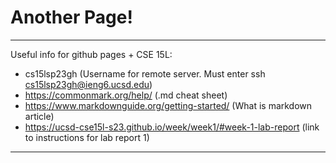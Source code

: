 # Another Page!
---
Useful info for github pages + CSE 15L:
* cs15lsp23gh (Username for remote server. Must enter ssh cs15lsp23gh@ieng6.ucsd.edu)
* https://commonmark.org/help/ (.md cheat sheet)
* https://www.markdownguide.org/getting-started/ (What is markdown article)
* https://ucsd-cse15l-s23.github.io/week/week1/#week-1-lab-report (link to instructions for lab report 1)
---
